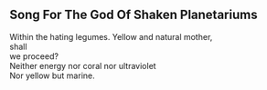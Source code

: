 Song For The God Of Shaken Planetariums
---------------------------------------
Within the hating legumes. Yellow and natural mother,  
shall  
we proceed?  
Neither energy nor coral nor ultraviolet  
Nor yellow but marine.  
